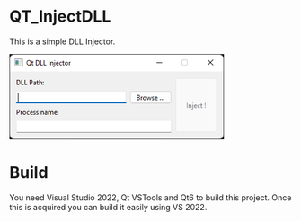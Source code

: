 # QT_InjectDLL
This is a simple DLL Injector.


![Qt_InjectDLL Screenshot](Assets/Qt_InjectDLL.png)

# Build
You need Visual Studio 2022, Qt VSTools and Qt6 to build this project.
Once this is acquired you can build it easily using VS 2022.
